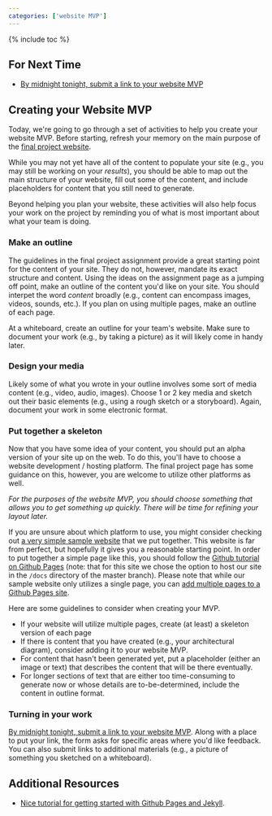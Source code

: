 ```yaml
---
categories: ['website MVP']
---
```


{% include toc %}

## For Next Time
* [By midnight tonight, submit a link to your website MVP](https://docs.google.com/forms/d/e/1FAIpQLSeTdifO9C3ZsP_ctgXnkWoMVmUEaz_RG7gKet6156NgFjDjHg/viewform)

## Creating your Website MVP

Today, we're going to go through a set of activities to help you create your website MVP.  Before starting, refresh your memory on the main purpose of the [final project website](/assignments/final-project).

While you may not yet have all of the content to populate your site (e.g., you may still be working on your *results*), you should be able to map out the main structure of your website, fill out some of the content, and include placeholders for content that you still need to generate.

Beyond helping you plan your website, these activities will also help focus your work on the project by reminding you of what is most important about what your team is doing.

### Make an outline

The guidelines in the final project assignment provide a great starting point for the content of your site.  They do not, however, mandate its exact structure and content.  Using the ideas on the assignment page as a jumping off point, make an outline of the content you'd like on your site.  You should interpet the word *content* broadly (e.g., content can encompass images, videos, sounds, etc.).  If you plan on using multiple pages, make an outline of each page.

At a whiteboard, create an outline for your team's website.  Make sure to document your work (e.g., by taking a picture) as it will likely come in handy later.

### Design your media

Likely some of what you wrote in your outline involves some sort of media content (e.g., video, audio, images).  Choose 1 or 2 key media and sketch out their basic elements (e.g., using a rough sketch or a storyboard).  Again, document your work in some electronic format.

### Put together a skeleton

Now that you have some idea of your content, you should put an alpha version of your site up on the web.  To do this, you'll have to choose a website development / hosting platform.  The final project page has some guidance on this, however, you are welcome to utilize other platforms as well.

*For the purposes of the website MVP, you should choose something that allows you to get something up quickly.  There will be time for refining your layout later.*

If you are unsure about which platform to use, you might consider checking out [a very simple sample website](http://occamlab.github.io/tango_ros_bridge/) that we put together. This website is far from perfect, but hopefully it gives you a reasonable starting point. In order to put together a simple page like this, you should follow the [Github tutorial on Github Pages](https://pages.github.com/) (note: that for this site we chose the option to host our site in the `/docs` directory of the master branch).  Please note that while our sample website only utilizes a single page, you can [add multiple pages to a Github Pages site](https://blog.github.com/2016-12-05-relative-links-for-github-pages/).

Here are some guidelines to consider when creating your MVP.
* If your website will utilize multiple pages, create (at least) a skeleton version of each page
* If there is content that you have created (e.g., your architectural diagram), consider adding it to your website MVP.
* For content that hasn't been generated yet, put a placeholder (either an image or text) that describes the content that will be there eventually.
* For longer sections of text that are either too time-consuming to generate now or whose details are to-be-determined, include the content in outline format.

### Turning in your work

[By midnight tonight, submit a link to your website MVP](https://docs.google.com/forms/d/e/1FAIpQLSeTdifO9C3ZsP_ctgXnkWoMVmUEaz_RG7gKet6156NgFjDjHg/viewform). Along with a place to put your link, the form asks for specific areas where you'd like feedback. You can also submit links to additional materials (e.g., a picture of something you sketched on a whiteboard).

## Additional Resources

* [Nice tutorial for getting started with Github Pages and Jekyll](https://24ways.org/2013/get-started-with-github-pages/).
